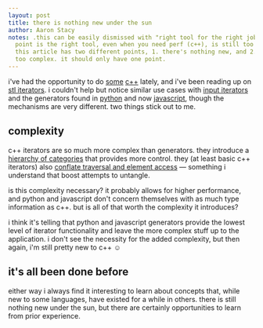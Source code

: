 ```yaml
---
layout: post
title: there is nothing new under the sun
author: Aaron Stacy
notes: .this can be easily dismissed with "right tool for the right job", but my
  point is the right tool, even when you need perf (c++), is still too complex.
  this article has two different points, 1. there's nothing new, and 2. c++ is
  too complex. it should only have one point.
---
```


i've had the opportunity to do [some][hw3] [c++][proj] lately, and i've been
reading up on [stl iterators][iterator library]. i couldn't help but notice
similar use cases with [input iterators][] and the generators found in
[python][pygenerators] and now [javascript][es6generators], though the
mechanisms are very different. two things stick out to me.

## complexity

c++ iterators are so much more complex than generators. they introduce a
[hierarchy of categories][categories] that provides more control. they (at least
basic c++ iterators) also [conflate traversal and element access][conflate]
&mdash; something i understand that boost attempts to untangle.

is this complexity necessary? it probably allows for higher performance, and
python and javascript don't concern themselves with as much type information as
c++. but is all of that worth the complexity it introduces?

i think it's telling that python and javascript generators provide the lowest
level of iterator functionality and leave the more complex stuff up to the
application. i don't see the necessity for the added complexity, but then again,
i'm still pretty new to c++ &#9786;

## it's all been done before

either way i always find it interesting to learn about concepts that, while new
to some languages, have existed for a while in others. there is still nothing
new under the sun, but there are certainly opportunities to learn from prior
experience.

[hw3]: https://github.com/aaronj1335/cse392-hw3
[proj]: https://github.com/aaronj1335/cs388-final-project
[iterator library]: http://en.cppreference.com/w/cpp/iterator
[input iterators]: http://en.cppreference.com/w/cpp/concept/InputIterator
[pygenerators]: https://wiki.python.org/moin/Generators
[es6generators]: http://wiki.ecmascript.org/doku.php?id=harmony:generators
[categories]: http://en.cppreference.com/w/cpp/iterator#Iterator_categories
[conflate]: http://www.boost.org/doc/libs/1_43_0/libs/iterator/doc/new-iter-concepts.html#motivation
